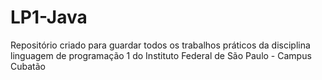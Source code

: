 # LP1-Java

Repositório criado para guardar todos os trabalhos práticos da disciplina linguagem de programação 1 do Instituto Federal de São Paulo - Campus Cubatão
